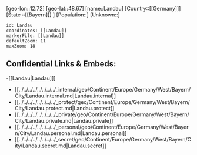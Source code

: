 ﻿---
location: [48.67,12.72]
mapzoom: [7,12] 
mapmarker: city 
type: City
tags:
- geo/City


SpocWebEntityId: 31800
isDeleted: false
confidential: public

---
[geo-lon::12.72]
[geo-lat::48.67]
[name::Landau]
[Country::[[Germany]]]
[State ::[[Bayern]]] ]
[Population::]
[Unknown::]


```leaflet
id: Landau
coordinates: [[Landau]]
markerFile: [[Landau]]
defaultZoom: 11 
maxZoom: 18
```


## Confidential Links & Embeds: 
-[[Landau|Landau]]] 
- [[../../../../../../../../_internal/geo/Continent/Europe/Germany/West/Bayern/City/Landau.internal.md|Landau.internal]] 
- [[../../../../../../../../_protect/geo/Continent/Europe/Germany/West/Bayern/City/Landau.protect.md|Landau.protect]] 
- [[../../../../../../../../_private/geo/Continent/Europe/Germany/West/Bayern/City/Landau.private.md|Landau.private]] 
- [[../../../../../../../../_personal/geo/Continent/Europe/Germany/West/Bayern/City/Landau.personal.md|Landau.personal]] 
- [[../../../../../../../../_secret/geo/Continent/Europe/Germany/West/Bayern/City/Landau.secret.md|Landau.secret]] 
